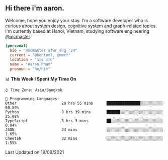 <h2><b>Hi there i'm aaron. </b></h2>

Welcome, hope you enjoy your stay. I'm a software developer who is curious about system design, cognitive system and graph-related topics. I'm currently based at Hanoi, Vietnam, studying software engineering [@mcmaster](https://www.mcmaster.ca/).

```toml
[personal]
  bio = "@mcmaster sfwr eng '24"
  current = "@bentoml, @mmrt"
  location = "🇻🇳 🇨🇦"
  name = "Aaron Pham"
  pronoun = "he/him"
```
<!--<img src="https://github-readme-stats.vercel.app/api?username=aarnphm&show_icons=true&count_private=true&theme=dark" height="170"/>-->
<!--<img src="https://github-readme-stats.vercel.app/api/top-langs/?username=aarnphm&layout=compact&hide=css&theme=dark" height="170" />-->

<!--START_SECTION:waka-->
📊 **This Week I Spent My Time On** 

```text
⌚︎ Time Zone: Asia/Bangkok

💬 Programming Languages: 
Other                    20 hrs 55 mins      ███████████████░░░░░░░░░░   60.59% 
Python                   8 hrs 39 mins       ██████░░░░░░░░░░░░░░░░░░░   25.08% 
TypeScript               3 hrs 3 mins        ██░░░░░░░░░░░░░░░░░░░░░░░   8.84% 
JSON                     34 mins             ░░░░░░░░░░░░░░░░░░░░░░░░░   1.65% 
Cheetah                  32 mins             ░░░░░░░░░░░░░░░░░░░░░░░░░   1.55%

```


 Last Updated on 19/09/2021
<!--END_SECTION:waka-->
